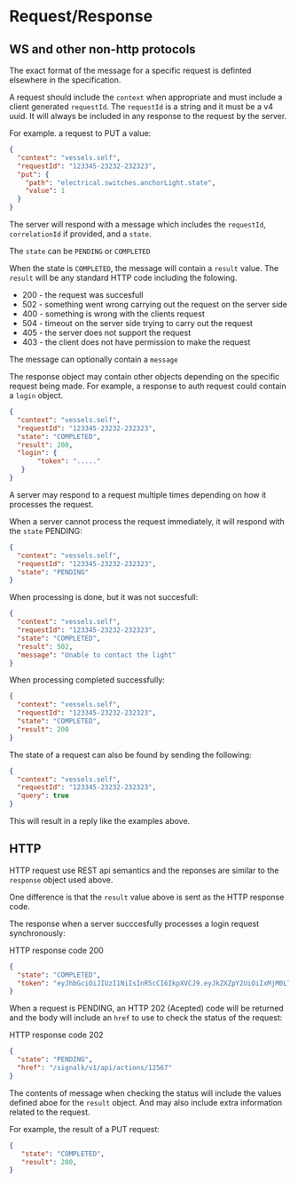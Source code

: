 # Request/Response

## WS and other non-http protocols

The exact format of the message for a specific request is definted elsewhere in the specification.

A request should include the `context` when appropriate and must include a client generated `requestId`. The `requestId` is a string and it must be a v4 uuid. It will always be included in any response to the request by the server. 


For example. a request to PUT a value:
```json
{
  "context": "vessels.self",
  "requestId": "123345-23232-232323",
  "put": {
    "path": "electrical.switches.anchorLight.state",
    "value": 1
  }
}
```

The server will respond with a message which includes the `requestId`, `correlationId` if provided, and a `state`.

The `state` can be `PENDING` or `COMPLETED`

When the state is `COMPLETED`, the message will contain a `result` value. The `result` will be any standard HTTP code including the folowing.

- 200 - the request was succesfull
- 502 - something went wrong carrying out the request on the server side
- 400 - something is wrong with the clients request
- 504 - timeout on the server side trying to carry out the request
- 405 - the server does not support the request
- 403 - the client does not have permission to make the request

The message can optionally contain a `message`

The response object may contain other objects depending on the specific request being made. For example, a response to auth request could contain a `login` object.

```json
{
  "context": "vessels.self",
  "requestId": "123345-23232-232323",
  "state": "COMPLETED",
  "result": 200,
  "login": {
       "token": "....." 
   }
}
```

A server may respond to a request multiple times depending on how it processes the request.

When a server cannot process the request immediately, it will respond with the `state` PENDING:
```json
{
  "context": "vessels.self",
  "requestId": "123345-23232-232323",
  "state": "PENDING"
}
```

When processing is done, but it was not succesfull:
```json
{
  "context": "vessels.self",
  "requestId": "123345-23232-232323",
  "state": "COMPLETED",
  "result": 502,
  "message": "Unable to contact the light"
}
```

When processing completed successfully:
```json
{
  "context": "vessels.self",
  "requestId": "123345-23232-232323",
  "state": "COMPLETED",
  "result": 200
}
```

The state of a request can also be found by sending the following:

```json
{
  "context": "vessels.self",
  "requestId": "123345-23232-232323",
  "query": true
}
```

This will result in a reply like the examples above.

## HTTP

HTTP request use REST api semantics and the reponses are similar to the `response` object used above.

One difference is that the `result` value above is sent as the HTTP response code.

The response when a server succcesfully processes a login request synchronously:

HTTP response code 200
```json
{
  "state": "COMPLETED",
  "token": "eyJhbGciOiJIUzI1NiIsInR5cCI6IkpXVCJ9.eyJkZXZpY2UiOiIxMjM0LTQ1NjUzLTM0MzQ1MyIsImlhdCI6MTUzNjg4NDY5MSwiZXhwIjoxNTY4NDQyMjkxfQ.5wypdKin5Q-gsi9aQ8sN1XBAP8bt3tNBT1WiIttm3qM"
}
```

When a request is PENDING, an HTTP 202 (Acepted) code will be returned and the body will include an `href` to use to check the status of the request:

HTTP response code 202
```json
{
  "state": "PENDING",
  "href": "/signalk/v1/api/actions/12567"  
}
```

The contents of message when checking the status will include the values defined aboe for the `result` object. And may also include extra information related to the request.

For example, the result of a PUT request:
```json
{
   "state": "COMPLETED",
   "result": 200,
}
```
